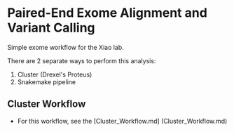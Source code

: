 # Paired-End Exome Alignment and Variant Calling
Simple exome workflow for the Xiao lab.

There are 2 separate ways to perform this analysis:
1. Cluster (Drexel's Proteus)
2. Snakemake pipeline

## Cluster Workflow
* For this workflow, see the [Cluster_Workflow.md] (Cluster_Workflow.md)
